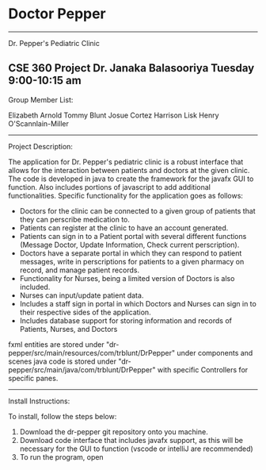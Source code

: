 # Doctor Pepper
---------------------------------------------------------------------
Dr. Pepper's Pediatric Clinic

CSE 360 Project
Dr. Janaka Balasooriya
Tuesday 9:00-10:15 am
---------------------------------------------------------------------

Group Member List:

Elizabeth Arnold
Tommy Blunt
Josue Cortez
Harrison Lisk
Henry O'Scannlain-Miller

---------------------------------------------------------------------

Project Description:

The application for Dr. Pepper's pediatric clinic is a robust interface that allows for the interaction between patients and doctors at the given clinic. The code is developed in java to create the framework for the javafx GUI to function. Also includes portions of javascript to add additional functionalities. Specific functionality for the application goes as follows:

- Doctors for the clinic can be connected to a given group of patients that they can perscribe medication to.
- Patients can register at the clinic to have an account generated.
- Patients can sign in to a Patient portal with several different functions (Message Doctor, Update Information, Check current perscription).
- Doctors have a separate portal in which they can respond to patient messages, write in perscriptions for patients to a given pharmacy on record, and manage patient records.
- Functionality for Nurses, being a limited version of Doctors is also included.
- Nurses can input/update patient data.
- Includes a staff sign in portal in which Doctors and Nurses can sign in to their respective sides of the application.
- Includes database support for storing information and records of Patients, Nurses, and Doctors

fxml entities are stored under "dr-pepper/src/main/resources/com/trblunt/DrPepper" under components and scenes
java code is stored under "dr-pepper/src/main/java/com/trblunt/DrPepper" with specific Controllers for specific panes.

---------------------------------------------------------------------

Install Instructions:

To install, follow the steps below:

1. Download the dr-pepper git repository onto you machine.
2. Download code interface that includes javafx support, as this will be necessary for the GUI to function (vscode or intelliJ are recommended)
3. To run the program, open 






